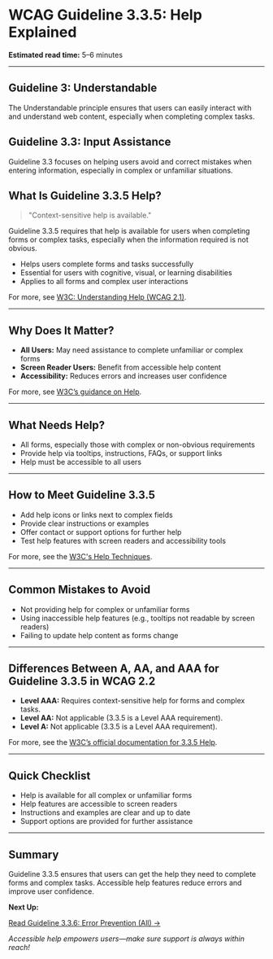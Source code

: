 <!---
title: 3.3.5 - Help
series: Making the Web Accessible for All
description: A practical guide to WCAG Guideline 3.3.5 (Help)—what it means, why it matters, and how to provide accessible help for users completing forms and complex tasks.
keywords: wcag 3.3.5, help, accessibility, web standards, user assistance, user experience
image: WCAG-Series-3-3-5.png
imageAlt: Blue text on yellow background saying, "Web Content Accessibiilty Guiedlines (WCAG) 3.3.5 Explained, Help"
status: published
date: 2025-07-03
excerpt: This guideline ensures context-sensitive help is available for users completing forms and complex tasks.
--->

# **WCAG Guideline 3.3.5: Help Explained**

**Estimated read time:** 5–6 minutes

---

## **Guideline 3: Understandable**

The Understandable principle ensures that users can easily interact with and understand web content, especially when completing complex tasks.

## **Guideline 3.3: Input Assistance**

Guideline 3.3 focuses on helping users avoid and correct mistakes when entering information, especially in complex or unfamiliar situations.

## **What Is Guideline 3.3.5 Help?**

<!-- [Illustration: User accessing help or support while filling out a form] -->

> "Context-sensitive help is available."

Guideline 3.3.5 requires that help is available for users when completing forms or complex tasks, especially when the information required is not obvious.

- Helps users complete forms and tasks successfully
- Essential for users with cognitive, visual, or learning disabilities
- Applies to all forms and complex user interactions

For more, see [W3C: Understanding Help (WCAG 2.1)](https://www.w3.org/WAI/WCAG21/Understanding/help.html).

---

## **Why Does It Matter?**

<!-- [Infographic: Help icon, user with assistive tech, and form field] -->

- **All Users:** May need assistance to complete unfamiliar or complex forms
- **Screen Reader Users:** Benefit from accessible help content
- **Accessibility:** Reduces errors and increases user confidence

For more, see [W3C’s guidance on Help](https://www.w3.org/WAI/WCAG22/Understanding/help.html).

---

## **What Needs Help?**

<!-- [Grid: Forms, help icons, tooltips, and support links] -->

- All forms, especially those with complex or non-obvious requirements
- Provide help via tooltips, instructions, FAQs, or support links
- Help must be accessible to all users

---

## **How to Meet Guideline 3.3.5**

<!-- [Side-by-side: Good example (help icon with accessible tooltip) vs. Bad example (no help available)] -->

- Add help icons or links next to complex fields
- Provide clear instructions or examples
- Offer contact or support options for further help
- Test help features with screen readers and accessibility tools

For more, see the [W3C's Help Techniques](https://www.w3.org/WAI/WCAG22/Techniques/general/G71).

---

## **Common Mistakes to Avoid**

<!-- [Do/Don't graphic: Left side with accessible help, right side with no help or inaccessible help] -->

- Not providing help for complex or unfamiliar forms
- Using inaccessible help features (e.g., tooltips not readable by screen readers)
- Failing to update help content as forms change

---

## **Differences Between A, AA, and AAA for Guideline 3.3.5 in WCAG 2.2**

<!-- [Infographic: Three columns labeled A, AA, AAA with example requirements for each] -->

- **Level AAA:** Requires context-sensitive help for forms and complex tasks.
- **Level AA:** Not applicable (3.3.5 is a Level AAA requirement).
- **Level A:** Not applicable (3.3.5 is a Level AAA requirement).

For more, see the [W3C’s official documentation for 3.3.5 Help](https://www.w3.org/WAI/WCAG22/Understanding/help.html).

---

## **Quick Checklist**

<!-- [Checklist graphic: Icons for help, tooltip, and support] -->

- Help is available for all complex or unfamiliar forms
- Help features are accessible to screen readers
- Instructions and examples are clear and up to date
- Support options are provided for further assistance

---

## **Summary**

<!-- [Illustration: User accessing help while completing a form] -->

Guideline 3.3.5 ensures that users can get the help they need to complete forms and complex tasks. Accessible help features reduce errors and improve user confidence.

**Next Up:**

[Read Guideline 3.3.6: Error Prevention (All) →](WCAG-Guideline-3-3-6-Error-Prevention-All-Explained)

*Accessible help empowers users—make sure support is always within reach!*
